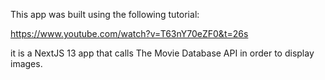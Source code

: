 This app was built using the following tutorial:

https://www.youtube.com/watch?v=T63nY70eZF0&t=26s

it is a NextJS 13 app that calls The Movie Database API in order to display images.

